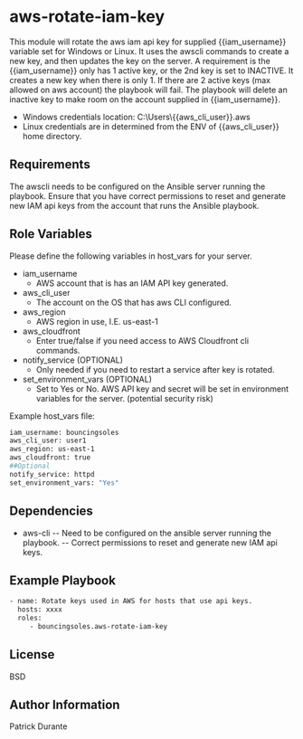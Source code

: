 aws-rotate-iam-key
=========
This module will rotate the aws iam api key for supplied {{iam_username}} variable set for Windows or Linux.  It uses the awscli commands to create a new key, and then updates the key on the server.  A requirement is the {{iam_username}} only has 1 active key, or the 2nd key is set to INACTIVE.  It creates a new key when there is only 1.  If there are 2 active keys (max allowed on aws account) the playbook will fail.  The playbook will delete an inactive key to make room on the account supplied in {{iam_username}}.  

- Windows credentials location: C:\Users\\{{aws_cli_user}}\.aws
- Linux credentials are in determined from the ENV of {{aws_cli_user}} home directory.

Requirements
------------
The awscli needs to be configured on the Ansible server running the playbook.  Ensure that you have correct permissions to reset and generate new IAM api keys from the account that runs the Ansible playbook.

Role Variables
--------------
Please define the following variables in host_vars for your server.
 - iam_username
   - AWS account that is has an IAM API key generated.
 - aws_cli_user
   - The account on the OS that has aws CLI configured.
 - aws_region
   - AWS region in use, I.E. us-east-1
 - aws_cloudfront
   - Enter true/false if you need access to AWS Cloudfront cli commands.
 - notify_service (OPTIONAL)
   - Only needed if you need to restart a service after key is rotated.
 - set_environment_vars (OPTIONAL)
   - Set to Yes or No.  AWS API key and secret will be set in environment variables for the server. (potential security risk)

Example host_vars file:
```sh
iam_username: bouncingsoles  
aws_cli_user: user1
aws_region: us-east-1
aws_cloudfront: true
##Optional
notify_service: httpd
set_environment_vars: "Yes"
```

Dependencies
------------
- aws-cli
 -- Need to be configured on the ansible server running the playbook.
 -- Correct permissions to reset and generate new IAM api keys.



Example Playbook
----------------

```sh
- name: Rotate keys used in AWS for hosts that use api keys.
  hosts: xxxx
  roles:
     - bouncingsoles.aws-rotate-iam-key
```
License
-------

BSD

Author Information
------------------

Patrick Durante
